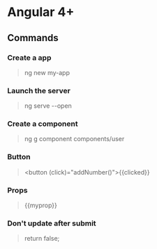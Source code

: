 # Angular 4+

## Commands

### Create a app
> ng new my-app

### Launch the server
> ng serve --open

### Create a component
> ng g component components/user

### Button
> <button (click)="addNumber()">{{clicked}}</button>

### Props
> {{myprop}}

### Don't update after submit
> return false;
